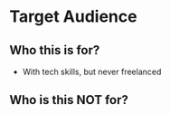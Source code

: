 # Target Audience

## Who this is for?
- With tech skills, but never freelanced

## Who is this NOT for?